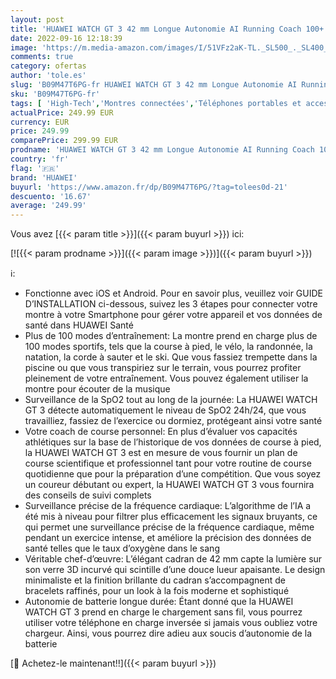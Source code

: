 ```yaml
---
layout: post
title: 'HUAWEI WATCH GT 3 42 mm Longue Autonomie AI Running Coach 100+ Modes Sport Appels Bluetooth Positionnement Précis à Cinq Systèmes Suivi de la Fréquence Cardiaque Surveillance du SpO2 iOS et Android'
date: 2022-09-16 12:18:39
image: 'https://m.media-amazon.com/images/I/51VFz2aK-TL._SL500_._SL400_.jpg'
comments: true
category: ofertas
author: 'tole.es'
slug: 'B09M47T6PG-fr HUAWEI WATCH GT 3 42 mm Longue Autonomie AI Running Coach...'
sku: 'B09M47T6PG-fr'
tags: [ 'High-Tech','Montres connectées','Téléphones portables et accessoires','huawei','🇫🇷', ]
actualPrice: 249.99 EUR
currency: EUR
price: 249.99
comparePrice: 299.99 EUR
prodname: 'HUAWEI WATCH GT 3 42 mm Longue Autonomie AI Running Coach 100+ Modes Sport Appels Bluetooth Positionnement Précis à Cinq Systèmes Suivi de la Fréquence Cardiaque Surveillance du SpO2 iOS et Android'
country: 'fr'
flag: '🇫🇷'
brand: 'HUAWEI'
buyurl: 'https://www.amazon.fr/dp/B09M47T6PG/?tag=tolees0d-21'
descuento: '16.67'
average: '249.99'
---
```


Vous avez [{{< param title >}}]({{< param buyurl >}}) ici:

[![{{< param prodname >}}]({{< param image >}})]({{< param buyurl >}})

ℹ️:

- Fonctionne avec iOS et Android. Pour en savoir plus, veuillez voir GUIDE D’INSTALLATION ci-dessous, suivez les 3 étapes pour connecter votre montre à votre Smartphone pour gérer votre appareil et vos données de santé dans HUAWEI Santé
- Plus de 100 modes d’entraînement: La montre prend en charge plus de 100 modes sportifs, tels que la course à pied, le vélo, la randonnée, la natation, la corde à sauter et le ski. Que vous fassiez trempette dans la piscine ou que vous transpiriez sur le terrain, vous pourrez profiter pleinement de votre entraînement. Vous pouvez également utiliser la montre pour écouter de la musique
- Surveillance de la SpO2 tout au long de la journée: La HUAWEI WATCH GT 3 détecte automatiquement le niveau de SpO2 24h/24, que vous travailliez, fassiez de l’exercice ou dormiez, protégeant ainsi votre santé
- Votre coach de course personnel: En plus d’évaluer vos capacités athlétiques sur la base de l’historique de vos données de course à pied, la HUAWEI WATCH GT 3 est en mesure de vous fournir un plan de course scientifique et professionnel tant pour votre routine de course quotidienne que pour la préparation d’une compétition. Que vous soyez un coureur débutant ou expert, la HUAWEI WATCH GT 3 vous fournira des conseils de suivi complets
- Surveillance précise de la fréquence cardiaque: L’algorithme de l’IA a été mis à niveau pour filtrer plus efficacement les signaux bruyants, ce qui permet une surveillance précise de la fréquence cardiaque, même pendant un exercice intense, et améliore la précision des données de santé telles que le taux d’oxygène dans le sang
- Véritable chef-d’œuvre: L’élégant cadran de 42 mm capte la lumière sur son verre 3D incurvé qui scintille d’une douce lueur apaisante. Le design minimaliste et la finition brillante du cadran s’accompagnent de bracelets raffinés, pour un look à la fois moderne et sophistiqué
- Autonomie de batterie longue durée: Étant donné que la HUAWEI WATCH GT 3 prend en charge le chargement sans fil, vous pourrez utiliser votre téléphone en charge inversée si jamais vous oubliez votre chargeur. Ainsi, vous pourrez dire adieu aux soucis d’autonomie de la batterie

[🛒 Achetez-le maintenant!!]({{< param buyurl >}})
